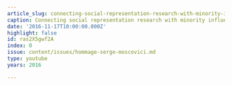```yaml
---
article_slug: connecting-social-representation-research-with-minority-influence
caption: Connecting social representation research with minority influence
date: '2016-11-17T10:00:00.000Z'
highlight: false
id: ras2X5gwf2A
index: 0
issue: content/issues/hommage-serge-moscovici.md
type: youtube
years: 2016

---
```

